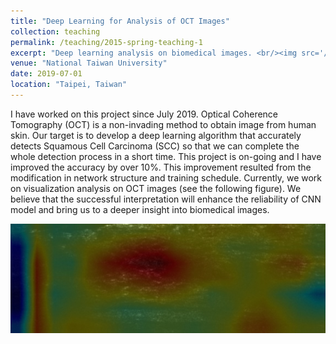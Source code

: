 ```yaml
---
title: "Deep Learning for Analysis of OCT Images"
collection: teaching
permalink: /teaching/2015-spring-teaching-1
excerpt: "Deep learning analysis on biomedical images. <br/><img src='/images/OCT.jpg' width='600' >"
venue: "National Taiwan University"
date: 2019-07-01
location: "Taipei, Taiwan"
---
```


I have worked on this project since July 2019. Optical Coherence Tomography (OCT) is a non-invading method to obtain image from human skin. Our target is to develop a deep learning algorithm that accurately detects Squamous Cell Carcinoma (SCC) so that we can complete the whole detection process in a short time. This project is on-going and I have improved the accuracy by over 10%. This improvement resulted from the modification in network structure and training schedule. Currently, we work on visualization analysis on OCT images (see the following figure). We believe that the successful interpretation will enhance the reliability of CNN model and bring us to a deeper insight into biomedical images.

<img src='/images/OCT.jpg' width='600' >
